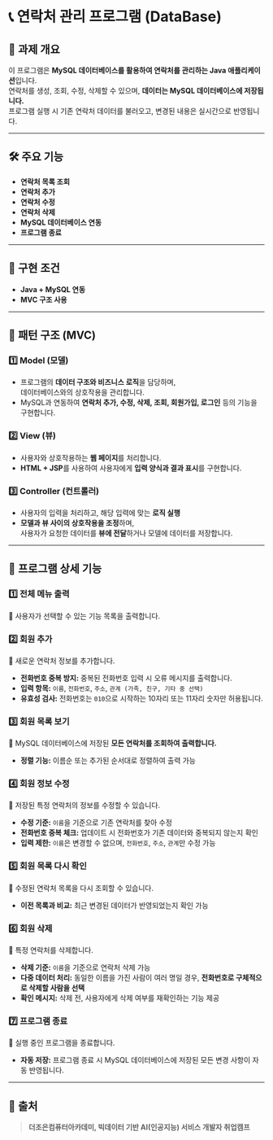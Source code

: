 # 📞 연락처 관리 프로그램 (DataBase)

## 📌 과제 개요
이 프로그램은 **MySQL 데이터베이스를 활용하여 연락처를 관리하는 Java 애플리케이션**입니다.  
연락처를 생성, 조회, 수정, 삭제할 수 있으며, **데이터는 MySQL 데이터베이스에 저장됩니다.**  
프로그램 실행 시 기존 연락처 데이터를 불러오고, 변경된 내용은 실시간으로 반영됩니다.

---

## 🛠️ **주요 기능**
- **연락처 목록 조회**
- **연락처 추가**
- **연락처 수정**
- **연락처 삭제**
- **MySQL 데이터베이스 연동**
- **프로그램 종료**

---

## 🚀 **구현 조건**
- **Java + MySQL 연동**
- **MVC 구조 사용**

---

## 📌 패턴 구조 (MVC)

### 1️⃣ **Model (모델)**
- 프로그램의 **데이터 구조와 비즈니스 로직**을 담당하며,  
  데이터베이스와의 상호작용을 관리합니다.
- MySQL과 연동하여 **연락처 추가, 수정, 삭제, 조회, 회원가입, 로그인** 등의 기능을 구현합니다.

### 2️⃣ **View (뷰)**
- 사용자와 상호작용하는 **웹 페이지**를 처리합니다.
- **HTML + JSP**를 사용하여 사용자에게 **입력 양식과 결과 표시**를 구현합니다.

### 3️⃣ **Controller (컨트롤러)**
- 사용자의 입력을 처리하고, 해당 입력에 맞는 **로직 실행**
- **모델과 뷰 사이의 상호작용을 조정**하며,  
  사용자가 요청한 데이터를 **뷰에 전달**하거나 모델에 데이터를 저장합니다.

---

## 📝 **프로그램 상세 기능**
### 1️⃣ **전체 메뉴 출력**
🔹 사용자가 선택할 수 있는 기능 목록을 출력합니다.

### 2️⃣ **회원 추가**
🔹 새로운 연락처 정보를 추가합니다.  
  - **전화번호 중복 방지:** 중복된 전화번호 입력 시 오류 메시지를 출력합니다.  
  - **입력 항목:** `이름`, `전화번호`, `주소`, `관계 (가족, 친구, 기타 중 선택)`  
  - **유효성 검사:** 전화번호는 `010`으로 시작하는 10자리 또는 11자리 숫자만 허용됩니다.  

### 3️⃣ **회원 목록 보기**
🔹 MySQL 데이터베이스에 저장된 **모든 연락처를 조회하여 출력합니다.**  
  - **정렬 기능:** 이름순 또는 추가된 순서대로 정렬하여 출력 가능  

### 4️⃣ **회원 정보 수정**
🔹 저장된 특정 연락처의 정보를 수정할 수 있습니다.  
  - **수정 기준:** `이름`을 기준으로 기존 연락처를 찾아 수정  
  - **전화번호 중복 체크:** 업데이트 시 전화번호가 기존 데이터와 중복되지 않는지 확인  
  - **입력 제한:** `이름`은 변경할 수 없으며, `전화번호`, `주소`, `관계`만 수정 가능  

### 5️⃣ **회원 목록 다시 확인**
🔹 수정된 연락처 목록을 다시 조회할 수 있습니다.  
  - **이전 목록과 비교:** 최근 변경된 데이터가 반영되었는지 확인 가능  

### 6️⃣ **회원 삭제**
🔹 특정 연락처를 삭제합니다.  
  - **삭제 기준:** `이름`을 기준으로 연락처 삭제 가능  
  - **다중 데이터 처리:** 동일한 이름을 가진 사람이 여러 명일 경우, **전화번호로 구체적으로 삭제할 사람을 선택**  
  - **확인 메시지:** 삭제 전, 사용자에게 삭제 여부를 재확인하는 기능 제공  

### 7️⃣ **프로그램 종료**
🔹 실행 중인 프로그램을 종료합니다.  
  - **자동 저장:** 프로그램 종료 시 MySQL 데이터베이스에 저장된 모든 변경 사항이 자동 반영됩니다.  

---

## 📢 출처
> **더조은컴퓨터아카데미, 빅데이터 기반 AI(인공지능) 서비스 개발자 취업캠프**

